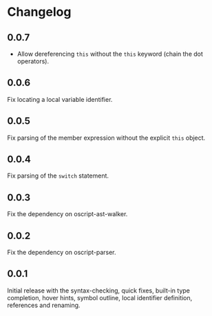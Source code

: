 # Changelog

## 0.0.7

* Allow dereferencing `this` without the `this` keyword (chain the dot operators).

## 0.0.6

Fix locating a local variable identifier.

## 0.0.5

Fix parsing of the member expression without the explicit `this` object.

## 0.0.4

Fix parsing of the `switch` statement.

## 0.0.3

Fix the dependency on oscript-ast-walker.

## 0.0.2

Fix the dependency on oscript-parser.

## 0.0.1

Initial release with the syntax-checking, quick fixes, built-in type completion, hover hints, symbol outline, local identifier definition, references and renaming.
